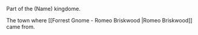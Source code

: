 Part of the (Name) kingdome. 

The town where [[Forrest Gnome - Romeo Briskwood |Romeo Briskwood]] came from. 

